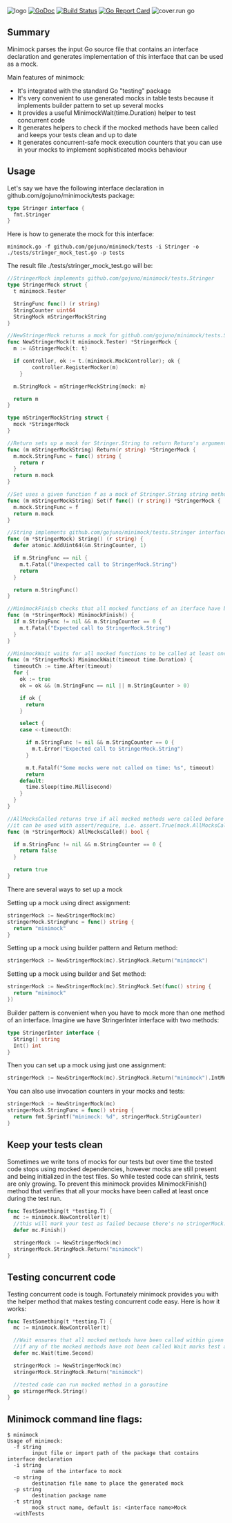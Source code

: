 ![logo](https://rawgit.com/gojuno/minimock/master/logo.svg)
[![GoDoc](https://godoc.org/github.com/gojuno/minimock?status.svg)](http://godoc.org/github.com/gojuno/minimock) [![Build Status](https://travis-ci.org/gojuno/minimock.svg?branch=master)](https://travis-ci.org/gojuno/minimock) [![Go Report Card](https://goreportcard.com/badge/github.com/gojuno/minimock)](https://goreportcard.com/report/github.com/gojuno/minimock) ![cover.run go](https://cover.run/go/github.com/gojuno/minimock/tests.svg)

## Summary 
Minimock parses the input Go source file that contains an interface declaration and generates
implementation of this interface that can be used as a mock.

Main features of minimock:

* It's integrated with the standard Go "testing" package
* It's very convenient to use generated mocks in table tests because it implements builder pattern to set up several mocks
* It provides a useful MinimockWait(time.Duration) helper to test concurrent code
* It generates helpers to check if the mocked methods have been called and keeps your tests clean and up to date
* It generates concurrent-safe mock execution counters that you can use in your mocks to implement sophisticated mocks behaviour

## Usage
Let's say we have the following interface declaration in github.com/gojuno/minimock/tests package:
```go
type Stringer interface {
  fmt.Stringer
}
```

Here is how to generate the mock for this interface:
```
minimock.go -f github.com/gojuno/minimock/tests -i Stringer -o ./tests/stringer_mock_test.go -p tests
```

The result file ./tests/stringer_mock_test.go will be:
```go
//StringerMock implements github.com/gojuno/minimock/tests.Stringer
type StringerMock struct {
  t minimock.Tester

  StringFunc func() (r string)
  StringCounter uint64
  StringMock mStringerMockString
}

//NewStringerMock returns a mock for github.com/gojuno/minimock/tests.Stringer
func NewStringerMock(t minimock.Tester) *StringerMock {
  m := &StringerMock{t: t}

  if controller, ok := t.(minimock.MockController); ok {
		controller.RegisterMocker(m)
	}

  m.StringMock = mStringerMockString{mock: m}

  return m
}

type mStringerMockString struct {
  mock *StringerMock
}

//Return sets up a mock for Stringer.String to return Return's arguments
func (m mStringerMockString) Return(r string) *StringerMock {
  m.mock.StringFunc = func() string {
    return r
  }
  return m.mock
}

//Set uses a given function f as a mock of Stringer.String string method
func (m mStringerMockString) Set(f func() (r string)) *StringerMock {
  m.mock.StringFunc = f
  return m.mock
}

//String implements github.com/gojuno/minimock/tests.Stringer interface
func (m *StringerMock) String() (r string) {
  defer atomic.AddUint64(&m.StringCounter, 1)

  if m.StringFunc == nil {
    m.t.Fatal("Unexpected call to StringerMock.String")
    return
  }

  return m.StringFunc()
}

//MinimockFinish checks that all mocked functions of an iterface have been called at least once
func (m *StringerMock) MinimockFinish() {
  if m.StringFunc != nil && m.StringCounter == 0 {
    m.t.Fatal("Expected call to StringerMock.String")
  }
}

//MinimockWait waits for all mocked functions to be called at least once
func (m *StringerMock) MinimockWait(timeout time.Duration) {
  timeoutCh := time.After(timeout)
  for {
    ok := true
    ok = ok && (m.StringFunc == nil || m.StringCounter > 0)

    if ok {
      return
    }

    select {
    case <-timeoutCh:

      if m.StringFunc != nil && m.StringCounter == 0 {
        m.t.Error("Expected call to StringerMock.String")
      }

      m.t.Fatalf("Some mocks were not called on time: %s", timeout)
      return
    default:
      time.Sleep(time.Millisecond)
    }
  }
}

//AllMocksCalled returns true if all mocked methods were called before the execution of AllMocksCalled,
//it can be used with assert/require, i.e. assert.True(mock.AllMocksCalled())
func (m *StringerMock) AllMocksCalled() bool {

  if m.StringFunc != nil && m.StringCounter == 0 {
    return false
  }

  return true
}
```


There are several ways to set up a mock

Setting up a mock using direct assignment:
```go
stringerMock := NewStringerMock(mc)
stringerMock.StringFunc = func() string {
  return "minimock"
}
```

Setting up a mock using builder pattern and Return method:
```go
stringerMock := NewStringerMock(mc).StringMock.Return("minimock")
```

Setting up a mock using builder and Set method:
```go
stringerMock := NewStringerMock(mc).StringMock.Set(func() string {
  return "minimock"
})
```

Builder pattern is convenient when you have to mock more than one method of an interface.
Imagine we have StringerInter interface with two methods:
```go
type StringerInter interface {
  String() string
  Int() int
}
```

Then you can set up a mock using just one assignment:
```go
stringerMock := NewStringerMock(mc).StringMock.Return("minimock").IntMock.Return(5)
```

You can also use invocation counters in your mocks and tests:
```go
stringerMock := NewStringerMock(mc)
stringerMock.StringFunc = func() string {
  return fmt.Sprintf("minimock: %d", stringerMock.StrigCounter)
}
```

## Keep your tests clean
Sometimes we write tons of mocks for our tests but over time the tested code stops using mocked dependencies,
however mocks are still present and being initialized in the test files. So while tested code can shrink, tests are only growing.
To prevent this minimock provides MinimockFinish() method that verifies that all your mocks have been called at least once during the test run.

```go
func TestSomething(t *testing.T) {
  mc := minimock.NewController(t)
  //this will mark your test as failed because there's no stringerMock.String() invocation below
  defer mc.Finish()

  stringerMock := NewStringerMock(mc)
  stringerMock.StringMock.Return("minimock")
}
```

## Testing concurrent code
Testing concurrent code is tough. Fortunately minimock provides you with the helper method that makes testing concurrent code easy.
Here is how it works:

```go
func TestSomething(t *testing.T) {
  mc := minimock.NewController(t)

  //Wait ensures that all mocked methods have been called within given interval
  //if any of the mocked methods have not been called Wait marks test as failed
  defer mc.Wait(time.Second)

  stringerMock := NewStringerMock(mc)
  stringerMock.StringMock.Return("minimock")

  //tested code can run mocked method in a goroutine
  go stirngerMock.String()
}
```

## Minimock command line flags:
```
$ minimock 
Usage of minimock:
  -f string
    	input file or import path of the package that contains interface declaration
  -i string
    	name of the interface to mock
  -o string
    	destination file name to place the generated mock
  -p string
    	destination package name
  -t string
    	mock struct name, default is: <interface name>Mock
  -withTests
```
